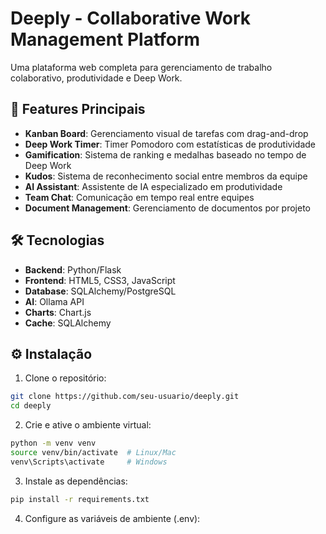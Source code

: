 # Deeply - Collaborative Work Management Platform

Uma plataforma web completa para gerenciamento de trabalho colaborativo, produtividade e Deep Work.

## 🚀 Features Principais

- **Kanban Board**: Gerenciamento visual de tarefas com drag-and-drop
- **Deep Work Timer**: Timer Pomodoro com estatísticas de produtividade
- **Gamification**: Sistema de ranking e medalhas baseado no tempo de Deep Work
- **Kudos**: Sistema de reconhecimento social entre membros da equipe
- **AI Assistant**: Assistente de IA especializado em produtividade
- **Team Chat**: Comunicação em tempo real entre equipes
- **Document Management**: Gerenciamento de documentos por projeto

## 🛠️ Tecnologias

- **Backend**: Python/Flask
- **Frontend**: HTML5, CSS3, JavaScript
- **Database**: SQLAlchemy/PostgreSQL
- **AI**: Ollama API
- **Charts**: Chart.js
- **Cache**: SQLAlchemy

## ⚙️ Instalação

1. Clone o repositório:
```bash
git clone https://github.com/seu-usuario/deeply.git
cd deeply
```

2. Crie e ative o ambiente virtual:
```bash
python -m venv venv
source venv/bin/activate  # Linux/Mac
venv\Scripts\activate     # Windows
```

3. Instale as dependências:
```bash
pip install -r requirements.txt
```

4. Configure as variáveis de ambiente (.env):
